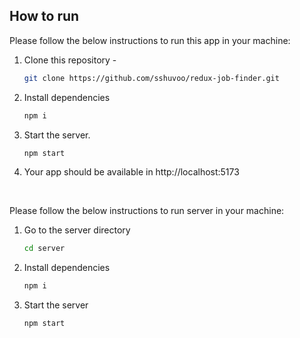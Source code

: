 <!-- HOW TO RUN -->

## How to run

Please follow the below instructions to run this app in your machine:

1. Clone this repository -
   ```sh
   git clone https://github.com/sshuvoo/redux-job-finder.git
   ```
2. Install dependencies
   ```sh
   npm i
   ```
3. Start the server.
   ```sh
   npm start
   ```
4. Your app should be available in http://localhost:5173

<br>

Please follow the below instructions to run server in your machine:

1. Go to the server directory
   ```sh
   cd server
   ```
2. Install dependencies
   ```sh
   npm i
   ```
3. Start the server
   ```sh
   npm start
   ```
